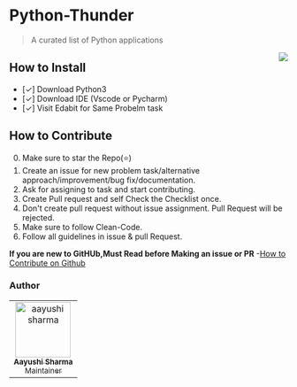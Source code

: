 # Python-Thunder
> A curated list of Python applications

<img align="right" src="https://encrypted-tbn0.gstatic.com/images?q=tbn%3AANd9GcQpoBID0m8AnhQ8FexjYT1N0_Q_59o13n9KDQ&usqp=CAU">

## How to Install

- [✓] Download Python3
- [✓] Download IDE (Vscode or Pycharm)
- [✓] Visit Edabit for Same Probelm task

## How to Contribute

0. Make sure to star the Repo(⭐)
1. Create an issue for new problem task/alternative approach/improvement/bug fix/documentation.
2. Ask for assigning to task and start contributing.
3. Create Pull request and self Check the Checklist once.
4. Don't create pull request without issue assignment. Pull Request will be rejected.
5. Make sure to follow Clean-Code.
6. Follow all guidelines in issue & pull Request.

**If you are new to GitHUb,Must Read before Making an issue or PR** -[How to Contribute on Github](dataschool.io/how-to-contribute-on-github/)

### Author
<!-- Restrctions: Don't Change under this line-->
<!-- Contributors:List-->
<table>
    <tr>       
      <td align="center"><a href="https://github.com/aayushi-droid"><img src="https://avatars1.githubusercontent.com/u/59429424" width="100px;" alt="aayushi sharma"/><br /><sub><b>Aayushi Sharma</b></br> Maintainer</sub></a></td>        
    </tr>
</table>

